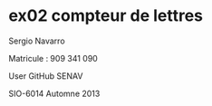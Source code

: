 ex02 compteur de lettres
========================

Sergio Navarro 

Matricule       : 909 341 090

User GitHub SENAV

SIO-6014  Automne 2013